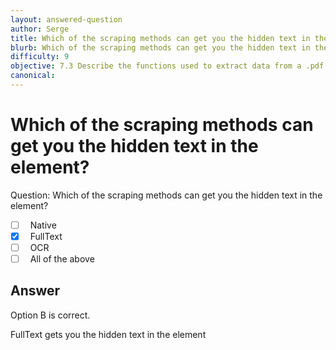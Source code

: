 ```yaml
---
layout: answered-question
author: Serge
title: Which of the scraping methods can get you the hidden text in the element?
blurb: Which of the scraping methods can get you the hidden text in the element?
difficulty: 9
objective: 7.3 Describe the functions used to extract data from a .pdf file; for example, using OCR
canonical: 
---
```


<h1>Which of the scraping methods can get you the hidden text in the element?</h1>

Question:  Which of the scraping methods can get you the hidden text in the element?

 - [ ] &nbsp;  Native
 - [X] &nbsp;  FullText
 - [ ] &nbsp;  OCR
 - [ ] &nbsp;  All of the above

## Answer

Option B is correct.

FullText gets you the hidden text in the element

